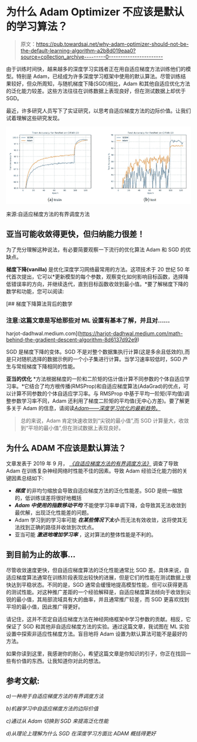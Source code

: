 # 为什么 Adam Optimizer 不应该是默认的学习算法？

> 原文：<https://pub.towardsai.net/why-adam-optimizer-should-not-be-the-default-learning-algorithm-a2b8d019eaa0?source=collection_archive---------0----------------------->

由于训练时间快，越来越多的深度学习实践者正在用自适应梯度方法训练他们的模型。特别是 Adam，已经成为许多深度学习框架中使用的默认算法。尽管训练结果较好，但众所周知，与随机梯度下降(SGD)相比，Adam 和其他自适应优化方法的泛化能力较差。这些方法往往在训练数据上表现良好，但在测试数据上却优于 SGD。

最近，许多研究人员写下了实证研究，以思考自适应梯度方法的边际价值。让我们试着理解这些研究发现。

![](img/dada50fab56379c3f1c1de7d29d80a1f.png)

来源:自适应梯度方法的有界调度方法

## 亚当可能收敛得更快，但归纳能力很差！

为了充分理解这种说法，有必要简要观察一下流行的优化算法 Adam 和 SGD 的优缺点。

**梯度下降(vanilla)** 是优化深度学习网络最常用的方法。这项技术于 20 世纪 50 年代首次提出，它可以*更新模型的每个参数，观察变化如何影响目标函数，选择降低错误率的方向，并继续迭代，直到目标函数收敛到最小值。*要了解梯度下降的数学和功能，您可以阅读:

[](https://harjot-dadhwal.medium.com/math-behind-the-gradient-descent-algorithm-8d6137d92e9) [## 梯度下降算法背后的数学

### 注意:这篇文章是写给那些对 ML 设置有基本了解，并且对……

harjot-dadhwal.medium.com](https://harjot-dadhwal.medium.com/math-behind-the-gradient-descent-algorithm-8d6137d92e9) 

SGD 是梯度下降的变体。SGD 不是对整个数据集执行计算(这是多余且低效的),而是只对随机选择的数据示例的一个小子集进行计算。当学习速率较低时，SGD 产生与常规梯度下降相同的性能。

**亚当的优化** *方法根据梯度的一阶和二阶矩的估计值计算不同参数的个体自适应学习率。*它结合了均方根传播(RMSProp)和自适应梯度算法(AdaGrad)的优点，可以计算不同参数的个体自适应学习率。与 RMSProp 中基于平均一阶矩(平均值)调整参数学习率不同，Adam 还利用了梯度二阶矩的平均值(无中心方差)。要了解更多关于 Adam 的信息，请阅读[*Adam——深度学习优化的最新趋势。*](https://towardsdatascience.com/adam-latest-trends-in-deep-learning-optimization-6be9a291375c)

> 总的来说，Adam 肯定快速收敛到“尖锐的最小值”,而 SGD 计算量大，收敛到“平坦的最小值”,但在测试数据上表现良好。

## **为什么 ADAM 不应该是默认算法？**

文章发表于 2019 年 9 月， [*《自适应梯度方法的有界调度方法》*](https://pdfs.semanticscholar.org/255b/6f582b91838d6ad56b305dc47bdfc5b8075e.pdf?_ga=2.98574494.1480037159.1661030524-754637628.1661030524) 调查了导致 Adam 在训练复杂神经网络时性能不佳的因素。导致 Adam 经验泛化能力弱的关键因素总结如下:

*   ***梯度*** 的非均匀缩放会导致自适应梯度方法的泛化性能差。SGD 是统一缩放的，低训练误差将很好地概括
*   ***Adam 中使用的指数移动平均*** 不能使学习率单调下降，会导致其无法收敛到最优解，出现泛化性能差的问题。
*   Adam 学习到的学习率可能 ***在某些情况下太小*** 而无法有效收敛，这将使其无法找到正确的路径并收敛到次优点。
*   亚当可能 ***激进地增加学习率*** ，这对算法的整体性能是不利的。

## 到目前为止的故事…

尽管收敛速度更快，但自适应梯度算法的泛化性能通常比 SGD 差。具体来说，自适应梯度算法通常在训练阶段表现出较快的进展，但是它们的性能在测试数据上很快达到平稳状态。不同的是，SGD 通常会缓慢地提高模型性能，但可以获得更高的测试性能。对这种推广差距的一个经验解释是，自适应梯度算法倾向于收敛到尖锐的最小值，其局部流域具有大的曲率，并且通常推广较差，而 SGD 更喜欢找到平坦的最小值，因此推广得更好。

请记住，这并不否定自适应梯度方法在神经网络框架中学习参数的贡献。相反，它保证了 SGD 和其他非自适应梯度方法的实验。通过这篇文章，我试图在 ML 实验设置中探索非适应性梯度方法。盲目地将 Adam 设置为默认算法可能不是最好的方法。

如果你读到这里，我感谢你的耐心，希望这篇文章是你知识的引子，你正在找回一些有价值的东西。让我知道你对此的想法。

## **参考文献:**

*a)一种用于自适应梯度方法的有界调度方法*

*b)机器学习中自适应梯度方法的边际价值*

*c)通过从 Adam 切换到 SGD 来提高泛化性能*

*d)从理论上理解为什么 SGD 在深度学习方面比 ADAM 概括得更好*